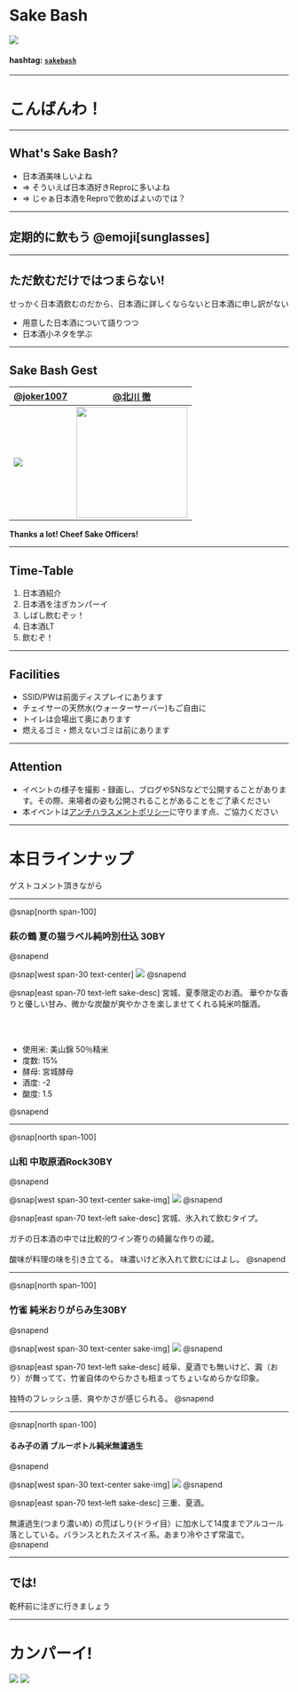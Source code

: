 # Sake Bash

![](/assets/images/sake-bash/banner.png)

#### hashtag: [`sakebash`](https://twitter.com/hashtag/reprobash)

---

# こんばんわ！

---

## What's Sake Bash?

- 日本酒美味しいよね
- => そういえば日本酒好きReproに多いよね
- => じゃぁ日本酒をReproで飲めばよいのでは？

---

## 定期的に飲もう @emoji[sunglasses]

---

## ただ飲むだけではつまらない!

せっかく日本酒飲むのだから、日本酒に詳しくならないと日本酒に申し訳がない

- 用意した日本酒について語りつつ
- 日本酒小ネタを学ぶ

---

## Sake Bash Gest

[@joker1007](https://twitter.com/joker1007) | [@北川 徹]()
--- | ---
![](https://pbs.twimg.com/profile_images/342683730/__________200x200.jpg) | <img  src="https://i.imgur.com/5y5hnXJ.jpg" width="200" height="200" >

**Thanks a lot! Cheef Sake Officers!**

---

## Time-Table

1. 日本酒紹介
1. 日本酒を注ぎカンパーイ
1. しばし飲むぞッ！
1. 日本酒LT
1. 飲むぞ！

---

## Facilities

- SSID/PWは前面ディスプレイにあります
- チェイサーの天然水(ウォーターサーバー)もご自由に
- トイレは会場出て奥にあります
- 燃えるゴミ・燃えないゴミは前にあります

---

## Attention

- イベントの様子を撮影・録画し、ブログやSNSなどで公開することがあります。その際、来場者の姿も公開されることがあることをご了承ください
- 本イベントは[アンチハラスメントポリシー](http://25.ruby.or.jp/coc.ja.html)に守ります点、ご協力ください

---

# 本日ラインナップ

ゲストコメント頂きながら

---

@snap[north span-100]
### 萩の鶴 夏の猫ラベル純吟別仕込 30BY
@snapend

@snap[west span-30 text-center]
![](/sake-bash/2019-06-07/sake/haginotsuru.png)
@snapend

@snap[east span-70 text-left sake-desc]
宮城、夏季限定のお酒。
華やかな香りと優しい甘み、微かな炭酸が爽やかさを楽しませてくれる純米吟醸酒。

<br><br>

<ul>
<li> 使用米: 美山錦 50％精米
<li> 度数: 15%
<li> 酵母: 宮城酵母
<li> 酒度: -2
<li> 酸度: 1.5
</ul>
@snapend

---

@snap[north span-100]
### 山和 中取原酒Rock30BY
@snapend

@snap[west span-30 text-center sake-img]
![](/sake-bash/2019-06-07/sake/yamawa.png)
@snapend

@snap[east span-70 text-left sake-desc]
宮城、氷入れて飲むタイプ。
<br><br>
ガチの日本酒の中では比較的ワイン寄りの綺麗な作りの蔵。
<br><br>
酸味が料理の味を引き立てる。
味濃いけど氷入れて飲むにはよし。
@snapend

---

@snap[north span-100]
### 竹雀 純米おりがらみ生30BY
@snapend

@snap[west span-30 text-center sake-img]
![](/sake-bash/2019-06-07/sake/takesuzume.png)
@snapend

@snap[east span-70 text-left sake-desc]
岐阜、夏酒でも無いけど、澱（おり）が舞ってて、竹雀自体のやらかさも相まってちょいなめらかな印象。
<br><br>
独特のフレッシュ感、爽やかさが感じられる。
@snapend

---

@snap[north span-100]
#### るみ子の酒 ブルーボトル純米無濾過生
@snapend

@snap[west span-30 text-center sake-img]
![](/sake-bash/2019-06-07/sake/rumiko.png)
@snapend

@snap[east span-70 text-left sake-desc]
三重、夏酒。
<br><br>
無濾過生(つまり濃いめ) の荒ばしり(ドライ目）に加水して14度までアルコール落としている。バランスとれたスイスイ系。あまり冷やさず常温で。
@snapend

---

## では!

乾杯前に注ぎに行きましょう

---

# カンパーイ!
![](/assets/images/sake-bash/ochoko.png)
![](/assets/images/sake-bash/ochoko.png)
